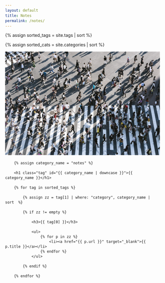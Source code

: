 ```yaml
---
layout: default
title: Notes
permalink: /notes/
---
```


{% assign sorted_tags = site.tags | sort %}

{% assign sorted_cats = site.categories | sort %}


<img src="/img/people.jpg" />

<div class="posts">
    

        {% assign category_name = "notes" %}

        <h1 class="tag" id="{{ category_name | downcase }}">{{ category_name }}</h1>

        {% for tag in sorted_tags %}

            {% assign zz = tag[1] | where: "category", category_name | sort  %}
            
            {% if zz != empty %}
                
                <h3>{{ tag[0] }}</h3>

                <ul>
                    {% for p in zz %}
                        <li><a href="{{ p.url }}" target="_blank">{{ p.title }}</a></li>
                    {% endfor %}
                </ul>

            {% endif %}
        
        {% endfor %}





</div>

